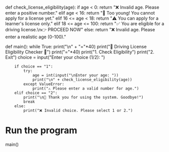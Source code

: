 
def check_license_eligibility(age):
    if age < 0:
        return "❌ Invalid age. Please enter a positive number."
    elif age < 16:
        return "🚫 Too young! You cannot apply for a license yet."
    elif 16 <= age < 18:
        return "⚠️ You can apply for a learner's license only."
    elif 18 <= age <= 100:
        return "✅ You are eligible for a driving license.\n👉 PROCEED NOW"
    else:
        return "❌ Invalid age. Please enter a realistic age (0-100)."

def main():
    while True:
        print("\n" + "="*40)
        print("🚗 Driving License Eligibility Checker 🚗")
        print("="*40)
        print("1. Check Eligibility")
        print("2. Exit")
        choice = input("Enter your choice (1/2): ")

        if choice == "1":
            try:
                age = int(input("\nEnter your age: "))
                print("\n" + check_license_eligibility(age))
            except ValueError:
                print("⚠️ Please enter a valid number for age.")
        elif choice == "2":
            print("\n👋 Thank you for using the system. Goodbye!")
            break
        else:
            print("❌ Invalid choice. Please select 1 or 2.")

# Run the program
main()